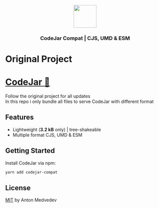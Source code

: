 <p align="center"><a href="https://medv.io/codejar/"><img src="https://medv.io/assets/codejar.svg" width="72"></a></p>
<h3 align="center">CodeJar Compat | CJS, UMD & ESM </h3>

# Original Project

<a href="https://github.com/antonmedv/codejar"><h1>CodeJar 🍯</h1></a>

Follow the original project for all updates <br>
In this repo i only bundle all files to serve CodeJar with different format

## Features

- Lightweight (**3.2 kB** only) | tree-shakeable
- Multiple format CJS, UMD & ESM

## Getting Started

Install CodeJar via npm:

```bash
yarn add codejar-compat
```

## License

[MIT](LICENSE) by Anton Medvedev
